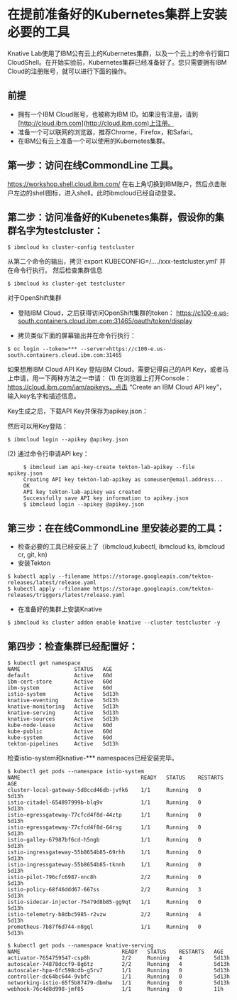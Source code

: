 # 在提前准备好的Kubernetes集群上安装必要的工具

Knative Lab使用了IBM公有云上的Kubernetes集群，以及一个云上的命令行窗口CloudShell。在开始实验前，Kubernetes集群已经准备好了。您只需要拥有IBM Cloud的注册账号，就可以进行下面的操作。

## 前提

* 拥有一个IBM Cloud账号，也被称为IBM ID。如果没有注册，请到[http://cloud.ibm.com](http://cloud.ibm.com)上注册。
* 准备一个可以联网的浏览器，推荐Chrome，Firefox，和Safari。
* 在IBM公有云上准备一个可以使用的Kubernetes集群。

## 第一步：访问在线CommondLine 工具。
https://workshop.shell.cloud.ibm.com/
在右上角切换到IBM账户，然后点击账户左边的shell图标，进入shell。此时ibmcloud已经自动登录。

## 第二步：访问准备好的Kubenetes集群，假设你的集群名字为testcluster：
```
$ ibmcloud ks cluster-config testcluster
```
从第二个命令的输出，拷贝`export KUBECONFIG=/…./xxx-testcluster.yml’ 并在命令行执行。
然后检查集群信息
```
$ ibmcloud ks cluster-get testcluster
```

对于OpenShift集群
* 登陆IBM Cloud，之后获得访问OpenShift集群的token： 
https://c100-e.us-south.containers.cloud.ibm.com:31465/oauth/token/display

* 拷贝类似下面的屏幕输出并在命令行执行： 
```
$ oc login --token=*** --server=https://c100-e.us-south.containers.cloud.ibm.com:31465
```

如果想用IBM Cloud API Key 登陆IBM Cloud，需要记得自己的API Key，或者马上申请，用一下两种方法之一申请：
(1) 在浏览器上打开Console： https://cloud.ibm.com/iam/apikeys，点击 “Create an IBM Cloud API key”， 输入key名字和描述信息。 
 
 Key生成之后，下载API Key并保存为apikey.json：
 
 然后可以用Key登陆：
 ```
 $ ibmcloud login --apikey @apikey.json
 ```

(2) 通过命令行申请API key：
```
     $ ibmcloud iam api-key-create tekton-lab-apikey --file apikey.json
     Creating API key tekton-lab-apikey as someuser@email.address...
     OK
     API key tekton-lab-apikey was created
     Successfully save API key information to apikey.json
     $ ibmcloud login --apikey @apikey.json
```

## 第三步：在在线CommondLine 里安装必要的工具：
* 检查必要的工具已经安装上了（ibmcloud,kubectl, ibmcloud ks, ibmcloud cr, git, kn)
* 安装Tekton
```
$ kubectl apply --filename https://storage.googleapis.com/tekton-releases/latest/release.yaml
$ kubectl apply --filename https://storage.googleapis.com/tekton-releases/triggers/latest/release.yaml
```
* 在准备好的集群上安装Knative
```
$ ibmcloud ks cluster addon enable knative --cluster testcluster -y
```

## 第四步：检查集群已经配置好：
```
$ kubectl get namespace
NAME                 STATUS   AGE
default              Active   60d
ibm-cert-store       Active   60d
ibm-system           Active   60d
istio-system         Active   5d13h
knative-eventing     Active   5d13h
knative-monitoring   Active   5d13h
knative-serving      Active   5d13h
knative-sources      Active   5d13h
kube-node-lease      Active   60d
kube-public          Active   60d
kube-system          Active   60d
tekton-pipelines     Active   5d13h
```

检查istio-system和knative-*** namespaces已经安装完毕。

```
$ kubectl get pods --namespace istio-system
NAME                                      READY   STATUS    RESTARTS   AGE
cluster-local-gateway-5d8ccd46db-jvfk6    1/1     Running   0          5d13h
istio-citadel-654897999b-blq9v            1/1     Running   0          5d13h
istio-egressgateway-77cfcd4f8d-44ztp      1/1     Running   0          5d13h
istio-egressgateway-77cfcd4f8d-64rsg      1/1     Running   0          5d13h
istio-galley-67987bf6cd-h5ngb             1/1     Running   0          5d13h
istio-ingressgateway-55b8654b85-69rhh     1/1     Running   0          5d13h
istio-ingressgateway-55b8654b85-tknnh     1/1     Running   0          5d13h
istio-pilot-796cfc6987-nnc8h              2/2     Running   0          5d13h
istio-policy-68f46ddd67-667ss             2/2     Running   3          5d13h
istio-sidecar-injector-75479d8b85-gg9qt   1/1     Running   0          5d13h
istio-telemetry-b8dbc5985-r2vzw           2/2     Running   4          5d13h
prometheus-7b87f6d744-n8gql               1/1     Running   0          5d13h

$ kubectl get pods --namespace knative-serving
NAME                                READY   STATUS    RESTARTS   AGE
activator-7654759547-csp8h          2/2     Running   4          5d13h
autoscaler-74878dccf9-8g6tz         2/2     Running   4          5d13h
autoscaler-hpa-6fc598cdb-g5rv7      1/1     Running   0          5d13h
controller-dc64bc644-9vbfc          1/1     Running   0          5d13h
networking-istio-65f5b87479-dbmhw   1/1     Running   0          5d13h
webhook-76c4d8d998-jmf85            1/1     Running   0          11h
```



